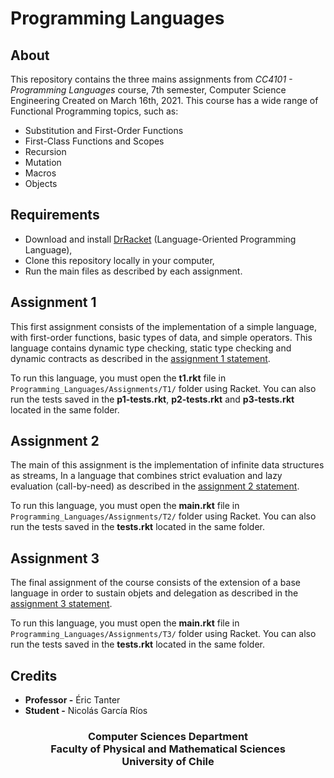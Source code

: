# Programming Languages

**About**
---

This repository contains the three mains assignments from *CC4101 - Programming Languages* course, 7th semester, Computer Science Engineering
Created on March 16th, 2021. This course has a wide range of Functional Programming topics, such as:

- Substitution and First-Order Functions
- First-Class Functions and Scopes 
- Recursion
- Mutation
- Macros
- Objects

**Requirements**
---
- Download and install [DrRacket](https://racket-lang.org/) (Language-Oriented Programming Language),
- Clone this repository locally in your computer,
- Run the main files as described by each assignment.

**Assignment 1**
---
This first assignment consists of the implementation of a simple language, with first-order functions, basic types of data, and simple operators. This language contains dynamic type checking, static type checking and dynamic contracts as described in the [assignment 1 statement](https://pleiad.cl/teaching/cc4101/tareas/2021-1/tarea1).

To run this language, you must open the **t1.rkt** file in `Programming_Languages/Assignments/T1/` folder using Racket. You can also run the tests saved in the **p1-tests.rkt**, **p2-tests.rkt** and **p3-tests.rkt** located in the same folder.

**Assignment 2**
---
The main of this assignment is the implementation of infinite data structures as streams, In a language that combines strict evaluation and lazy evaluation (call-by-need) as described in the [assignment 2 statement](https://pleiad.cl/teaching/cc4101/tareas/2021-1/tarea2).

To run this language, you must open the **main.rkt** file in `Programming_Languages/Assignments/T2/` folder using Racket. You can also run the tests saved in the **tests.rkt** located in the same folder.

**Assignment 3**
---

The final assignment of the course consists of the extension of a base language in order to sustain objets and delegation as described in the [assignment 3 statement](https://pleiad.cl/teaching/cc4101/tareas/2021-1/tarea3).

To run this language, you must open the **main.rkt** file in `Programming_Languages/Assignments/T3/` folder using Racket. You can also run the tests saved in the **tests.rkt** located in the same folder.


Credits
-------
- **Professor -** Éric Tanter
- **Student -** Nicolás García Ríos

<h3 align="center">
  Computer Sciences Department <br> Faculty of Physical and Mathematical Sciences <br> University of Chile
</h3>
